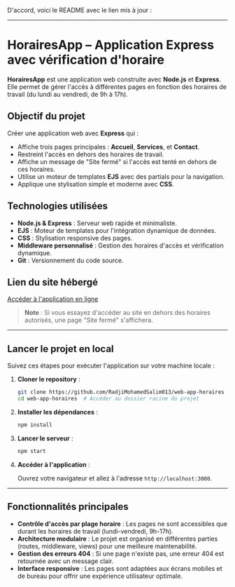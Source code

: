 D'accord, voici le README avec le lien mis à jour :

---

# HorairesApp – Application Express avec vérification d'horaire

**HorairesApp** est une application web construite avec **Node.js** et **Express**. Elle permet de gérer l'accès à différentes pages en fonction des horaires de travail (du lundi au vendredi, de 9h à 17h).

## Objectif du projet

Créer une application web avec **Express** qui :

- Affiche trois pages principales : **Accueil**, **Services**, et **Contact**.
- Restreint l'accès en dehors des horaires de travail.
- Affiche un message de "Site fermé" si l'accès est tenté en dehors de ces horaires.
- Utilise un moteur de templates **EJS** avec des partials pour la navigation.
- Applique une stylisation simple et moderne avec **CSS**.

## Technologies utilisées

- **Node.js & Express** : Serveur web rapide et minimaliste.
- **EJS** : Moteur de templates pour l'intégration dynamique de données.
- **CSS** : Stylisation responsive des pages.
- **Middleware personnalisé** : Gestion des horaires d'accès et vérification dynamique.
- **Git** : Versionnement du code source.

## Lien du site hébergé

[Accéder à l'application en ligne](https://web-app-horaires.onrender.com/)

> **Note** : Si vous essayez d'accéder au site en dehors des horaires autorisés, une page "Site fermé" s'affichera.

---

## Lancer le projet en local

Suivez ces étapes pour exécuter l'application sur votre machine locale :

1. **Cloner le repository** :

   ```bash
   git clone https://github.com/RadjiMohamedSalim013/web-app-horaires
   cd web-app-horaires  # Accéder au dossier racine du projet
   ```

2. **Installer les dépendances** :

   ```bash
   npm install
   ```

3. **Lancer le serveur** :

   ```bash
   npm start
   ```

4. **Accéder à l'application** :

   Ouvrez votre navigateur et allez à l'adresse `http://localhost:3000`.

---

## Fonctionnalités principales

- **Contrôle d'accès par plage horaire** : Les pages ne sont accessibles que durant les horaires de travail (lundi-vendredi, 9h-17h).
- **Architecture modulaire** : Le projet est organisé en différentes parties (routes, middleware, views) pour une meilleure maintenabilité.
- **Gestion des erreurs 404** : Si une page n'existe pas, une erreur 404 est retournée avec un message clair.
- **Interface responsive** : Les pages sont adaptées aux écrans mobiles et de bureau pour offrir une expérience utilisateur optimale.

